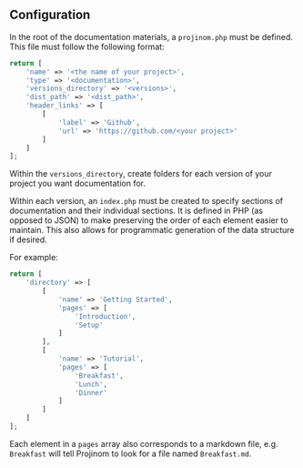 ## Configuration
In the root of the documentation materials, a `projinom.php` must be defined.
This file must follow the following format:

```php
return [
    'name' => '<the name of your project>',
    'type' => '<documentation>',
    'versions_directory' => '<versions>',
    'dist_path' => '<dist_path>',
    'header_links' => [
        [
            'label' => 'Github',
            'url' => 'https://github.com/<your project>'
        ]
    ]
];
```

Within the `versions_directory`, create folders for each version of your project you want documentation for.

Within each version, an `index.php` must be created to specify sections of documentation and their
individual sections. It is defined in PHP (as opposed to JSON) to make preserving the order of each element
easier to maintain. This also allows for programmatic generation of the data structure if desired.

For example:

```php
return [
    'directory' => [
        [
            'name' => 'Getting Started',
            'pages' => [
                'Introduction',
                'Setup'
            ]
        ],
        [
            'name' => 'Tutorial',
            'pages' => [
                'Breakfast',
                'Lunch',
                'Dinner'
            ]
        ]
    ]
];
```

Each element in a `pages` array also corresponds to a markdown file,
e.g. `Breakfast` will tell Projinom to look for a file named `Breakfast.md`. 